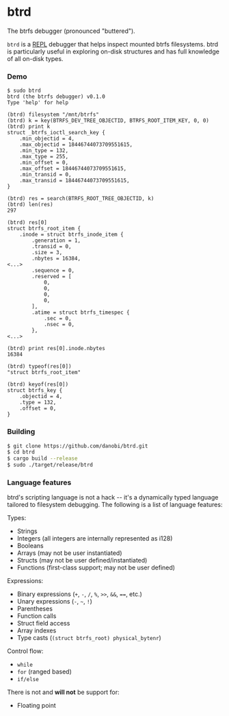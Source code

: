 # btrd
The btrfs debugger (pronounced "buttered").

`btrd` is a [REPL][0] debugger that helps inspect mounted btrfs filesystems.
btrd is particularly useful in exploring on-disk structures and has full
knowledge of all on-disk types.

### Demo

```
$ sudo btrd
btrd (the btrfs debugger) v0.1.0
Type 'help' for help

(btrd) filesystem "/mnt/btrfs"
(btrd) k = key(BTRFS_DEV_TREE_OBJECTID, BTRFS_ROOT_ITEM_KEY, 0, 0)
(btrd) print k
struct _btrfs_ioctl_search_key {
    .min_objectid = 4,
    .max_objectid = 18446744073709551615,
    .min_type = 132,
    .max_type = 255,
    .min_offset = 0,
    .max_offset = 18446744073709551615,
    .min_transid = 0,
    .max_transid = 18446744073709551615,
}

(btrd) res = search(BTRFS_ROOT_TREE_OBJECTID, k)
(btrd) len(res)
297

(btrd) res[0]
struct btrfs_root_item {
    .inode = struct btrfs_inode_item {
        .generation = 1,
        .transid = 0,
        .size = 3,
        .nbytes = 16384,
<...>
        .sequence = 0,
        .reserved = [
            0,
            0,
            0,
            0,
        ],
        .atime = struct btrfs_timespec {
            .sec = 0,
            .nsec = 0,
        },
<...>

(btrd) print res[0].inode.nbytes
16384

(btrd) typeof(res[0])
"struct btrfs_root_item"

(btrd) keyof(res[0])
struct btrfs_key {
    .objectid = 4,
    .type = 132,
    .offset = 0,
}
```

### Building

```bash
$ git clone https://github.com/danobi/btrd.git
$ cd btrd
$ cargo build --release
$ sudo ./target/release/btrd
```

### Language features

btrd's scripting language is not a hack -- it's a dynamically typed language
tailored to filesystem debugging. The following is a list of language features:

Types:

* Strings
* Integers (all integers are internally represented as i128)
* Booleans
* Arrays (may not be user instantiated)
* Structs (may not be user defined/instantiated)
* Functions (first-class support; may not be user defined)

Expressions:

* Binary expressions (`+`, `-`, `/`, `%`, `>>`, `&&`, `==`, etc.)
* Unary expressions (`-`, `~`, `!`)
* Parentheses
* Function calls
* Struct field access
* Array indexes
* Type casts (`(struct btrfs_root) physical_bytenr`)

Control flow:

* `while`
* `for` (ranged based)
* `if/else`

There is not and **will not** be support for:

* Floating point

[0]: https://en.wikipedia.org/wiki/Read%E2%80%93eval%E2%80%93print_loop
